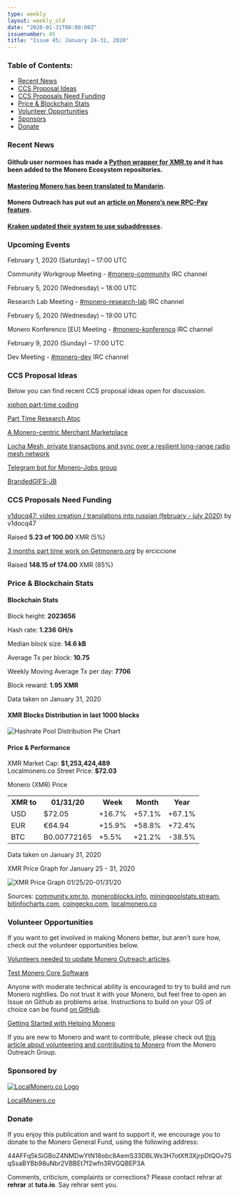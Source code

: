 ```yaml
---
type: weekly
layout: weekly_old
date: "2020-01-31T00:00:00Z"
issuenumber: 45
title: "Issue 45; January 24-31, 2020"
---
```


<h3>Table of Contents:</h3>
<ul class="contents">
    <li><a href="#news">Recent News</a></li>
    <li><a href="#ideas">CCS Proposal Ideas</a></li>
    <li><a href="#proposals">CCS Proposals Need Funding</a></li>
    <li><a href="#stats">Price & Blockchain Stats</a></li>
    <li><a href="#volunteer">Volunteer Opportunities</a></li>
    <li><a href="#sponsor">Sponsors</a></li>
    <li><a href="#donate">Donate</a></li>
</ul>

<h3 id="news">Recent News</h3>

<div class="newsbyte">
    <h4>Github user normoes has made a <a href="https://github.com/monero-ecosystem/xmrto_wrapper" target="_blank">Python wrapper for XMR.to</a> and it has been added to the Monero Ecosystem repositories.
    </h4>
</div>

<div class="newsbyte">
    <h4><a href="https://zh.masteringmonero.com/" target="_blank">Mastering Monero has been translated to Mandarin</a>.
    </h4>
</div>

<div class="newsbyte">
    <h4>Monero Outreach has put out an <a href="https://www.monerooutreach.org/stories/RPC-Pay.html" target="_blank">article on Monero’s new RPC-Pay feature</a>.
    </h4>
</div>

<div class="newsbyte">
    <h4><a href="https://www.reddit.com/r/Monero/comments/ew3z9w/kraken_going_to_update_xmr_deposit_system_to_use/" target="_blank">Kraken updated their system to use subaddresses</a>.
    </h4>
</div>


<h3 id="events">Upcoming Events</h3>

<div class="event">
    <p class="date" markdown="1">February 1, 2020 (Saturday) – 17:00 UTC</p>
    <p markdown="1">Community Workgroup Meeting - <a href="irc://chat.freenode.net/#monero-community" target="_blank">#monero-community</a> IRC channel</p>
</div>

<div class="event">
    <p class="date" markdown="1">February 5, 2020 (Wednesday) – 18:00 UTC</p>
    <p markdown="1">Research Lab Meeting - <a href="irc://chat.freenode.net/#monero-research-lab" target="_blank">#monero-research-lab</a> IRC channel</p>
</div>

<div class="event">
    <p class="date" markdown="1">February 5, 2020 (Wednesday) – 19:00 UTC</p>
    <p markdown="1">Monero Konferenco [EU] Meeting - <a href="irc://chat.freenode.net/#monero-konferenco" target="_blank">#monero-konferenco</a> IRC channel</p>
</div>

<div class="event">
    <p class="date" markdown="1">February 9, 2020 (Sunday) – 17:00 UTC</p>
    <p markdown="1">Dev Meeting - <a href="irc://chat.freenode.net/#monero-dev" target="_blank">#monero-dev</a> IRC channel</p>
</div>

<h3 id="ideas">CCS Proposal Ideas</h3>

<p>Below you can find recent CCS proposal ideas open for discussion.</p>

<div class="proposal">
<p><a href="https://repo.getmonero.org/monero-project/ccs-proposals/merge_requests/122" target="_blank">xiphon part-time coding</a></p>
</div>

<div class="proposal">
<p><a href="https://repo.getmonero.org/monero-project/ccs-proposals/merge_requests/120" target="_blank">Part Time Research Atoc</a></p>
</div>

<div class="proposal">
<p><a href="https://repo.getmonero.org/monero-project/ccs-proposals/merge_requests/117" target="_blank">A Monero-centric Merchant Marketplace</a></p>
</div>

<div class="proposal">
<p><a href="https://repo.getmonero.org/monero-project/ccs-proposals/merge_requests/115" target="_blank">Locha Mesh, private transactions and sync over a resilient long-range radio mesh network</a></p>
</div>

<div class="proposal">
<p><a href="https://repo.getmonero.org/monero-project/ccs-proposals/merge_requests/91" target="_blank">Telegram bot for Monero-Jobs group</a></p>
</div>

<div class="proposal">
<p><a href="https://repo.getmonero.org/monero-project/ccs-proposals/merge_requests/88" target="_blank">BrandedGIFS-JB</a></p>
</div>

<h3 id="proposals">CCS Proposals Need Funding</h3>

<div class="proposal">
    <p><a href="https://ccs.getmonero.org/proposals/%20v1docq47-video-creation-translations-into-russian-(february-july-2020).html" target="_blank">v1docq47: video creation / translations into russian (february - july 2020)</a> by v1docq47</p>
    <p>Raised <b>5.23 of 100.00</b> XMR (5%)</p>
</div>

<div class="proposal">
    <p><a href="https://ccs.getmonero.org/proposals/ErCiccione-website-jan-march.html" target="_blank">3 months part time work on Getmonero.org</a> by erciccione</p>
    <p>Raised <b>148.15 of 174.00</b> XMR (85%)</p>
</div>

<h3 id="stats">Price & Blockchain Stats</h3>

<h4 class="stat">Blockchain Stats</h4>

<div class="bcstats">
    <p>Block height: <b>2023656</b></p>
    <p>Hash rate: <b>1.236 GH/s</b></p>
    <p>Median block size: <b>14.6 kB</b></p>
    <p>Average Tx per block: <b>10.75</b></p>
    <p>Weekly Moving Average Tx per day: <b>7706</b></p>
    <p>Block reward: <b>1.95 XMR</b></p>
</div>
<p class="note">Data taken on January 31, 2020</p>

<h4 class="stat">XMR Blocks Distribution in last 1000 blocks</h4>
<p><img src="/img/hashrate-pool-distribution-0131.png" alt="Hashrate Pool Distribution Pie Chart"/></p>

<h4 class="stat">Price & Performance</h4>

<div class="price-intro">XMR Market Cap: <b>$1,253,424,489</b><br>Localmonero.co Street Price: <b>$72.03</b></div>

<p class="table-title">Monero (XMR) Price</p>
<table class="price-table">
  <tr class="row1">
    <th>XMR to</th>
    <th>01/31/20</th>
    <th>Week</th>
    <th>Month</th>
    <th>Year</th>
  </tr>
  <tr>
    <td data-th="XMR to">USD</td>
    <td data-th="01/31/20">$72.05</td>
    <td data-th="Week" class="green">+16.7%</td>
    <td data-th="Month" class="green">+57.1%</td>
    <td data-th="Year" class="green">+67.1%</td>
  </tr>
  <tr class="row3">
    <td data-th="XMR to">EUR</td>
    <td data-th="01/31/20">€64.94</td>
    <td data-th="Week" class="green">+15.9%</td>
    <td data-th="Month" class="green">+58.8%</td>
    <td data-th="Year" class="green">+72.4%</td>
  </tr>
  <tr>
    <td data-th="XMR to">BTC</td>
    <td data-th="01/31/20">B0.00772165</td>
    <td data-th="Week" class="green">+5.5%</td>
    <td data-th="Month" class="green">+21.2%</td>
    <td data-th="Year" class="red">-38.5%</td>
  </tr>
</table>
<p class="note">Data taken on January 31, 2020</p>

<p class="table-title">XMR Price Graph for January 25 - 31, 2020</p>

![XMR Price Graph 01/25/20-01/31/20](/img/weekly-chart-0131.png "XMR Price Graph 01/25/20-01/31/20") 

Sources: <a href="https://community.xmr.to/explorer/mainnet/" target="_blank">community.xmr.to</a>, <a href="https://moneroblocks.info/stats/transaction-stats" target="_blank">moneroblocks.info</a>, <a href="https://miningpoolstats.stream/monero" target="_blank">miningpoolstats.stream</a>, <a href="https://bitinfocharts.com/monero/" target="_blank">bitinfocharts.com</a>, <a href="https://www.coingecko.com/" target="_blank">coingecko.com</a>, <a href="https://localmonero.co/" target="_blank">localmonero.co</a>

<h3 id="volunteer">Volunteer Opportunities</h3>

<p>If you want to get involved in making Monero better, but aren’t sure how, check out the volunteer opportunities below.</p>

<div class="newsbyte">
    <p class="date"><a href="https://taiga.getmonero.org/project/xmrhaelan-monero-public-relations/epic/239" target="_blank">Volunteers needed to update Monero Outreach articles</a>.</p>
</div>

<div class="newsbyte">
    <p class="date"><a href="https://github.com/monero-project/monero" target="_blank">Test Monero Core Software</a></p>
    <p>Anyone with moderate technical ability is encouraged to try to build and run Monero nightlies. Do not trust it with your Monero, but feel free to open an Issue on Github as problems arise. Instructions to build on your OS of choice can be found <a href="https://github.com/monero-project/monero#compiling-monero-from-source" target="_blank">on GitHub</a>. </p>
</div>

<div class="newsbyte">
    <p class="date"><a href="https://github.com/monero-project/monero" target="_blank">Getting Started with Helping Monero</a></p>
    <p>If you are new to Monero and want to contribute, please check out <a href="https://www.monerooutreach.org/stories/getting-started-helping-monero.php" target="_blank">this article about volunteering and contributing to Monero</a> from the Monero Outreach Group. </p>
</div>

<h3 id="sponsor">Sponsored by</h3>

<p><a href="https://localmonero.co/" target="_blank"><img src="/img/localmonero-logo.png" alt="LocalMonero.co Logo" class="localmonero"></a></p>

<p class="text-center"><a href="https://localmonero.co/" target="_blank">LocalMonero.co</a></p>

<h3 id="donate">Donate</h3>

<p markdown="1">If you enjoy this publication and want to support it, we encourage you to donate to the Monero General Fund, using the following address:</p>

<p class="address" markdown="1">44AFFq5kSiGBoZ4NMDwYtN18obc8AemS33DBLWs3H7otXft3XjrpDtQGv7SqSsaBYBb98uNbr2VBBEt7f2wfn3RVGQBEP3A</p>

<!--p><a href="monero:44AFFq5kSiGBoZ4NMDwYtN18obc8AemS33DBLWs3H7otXft3XjrpDtQGv7SqSsaBYBb98uNbr2VBBEt7f2wfn3RVGQBEP3A" class="qr"><img src="/img/donate-monero.png"></a></p-->

Comments, criticism, complaints or corrections? Please contact rehrar at **rehrar** at **tuta.io**. Say rehrar sent you.